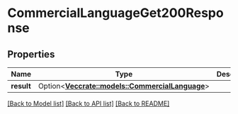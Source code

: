 # CommercialLanguageGet200Response

## Properties

Name | Type | Description | Notes
------------ | ------------- | ------------- | -------------
**result** | Option<[**Vec<crate::models::CommercialLanguage>**](commercialLanguage.md)> |  | [optional]

[[Back to Model list]](../README.md#documentation-for-models) [[Back to API list]](../README.md#documentation-for-api-endpoints) [[Back to README]](../README.md)



